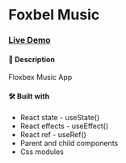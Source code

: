# Foxbel Music

### [Live Demo](https://itsjoseantonio.github.io/foxbel-music-app)

#### 📝 Description

Floxbex Music App

#### 🛠️ Built with

-   React state - useState()
-   React effects - useEffect()
-   React ref - useRef()
-   Parent and child components
-   Css modules
